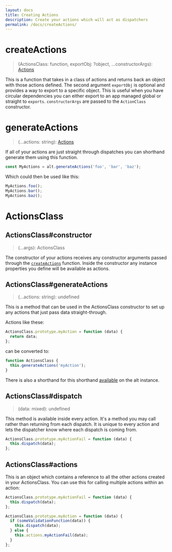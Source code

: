 ```yaml
---
layout: docs
title: Creating Actions
description: Create your actions which will act as dispatchers
permalink: /docs/createActions/
---
```


# createActions

> (ActionsClass: function, exportObj: ?object, ...constructorArgs): [Actions](actions.md)

This is a function that takes in a class of actions and returns back an object with those actions defined. The second argument `exportObj` is optional and provides a way to export to a specific object. This is useful when you have circular dependencies you can either export to an app managed global or straight to `exports`. `constructorArgs` are passed to the `ActionClass` constructor.

# generateActions

> (...actions: string): [Actions](actions.md)

If all of your actions are just straight through dispatches you can shorthand generate them using this function.

```js
const MyActions = alt.generateActions('foo', 'bar', 'baz');
```

Which could then be used like this:

```js
MyActions.foo();
MyActions.bar();
MyActions.baz();
```

# ActionsClass

## ActionsClass#constructor

> (...args): ActionsClass

The constructor of your actions receives any constructor arguments passed through the [`createActions`](#createActions) function. Inside the constructor any instance properties you define will be available as actions.

## ActionsClass#generateActions

> (...actions: string): undefined

This is a method that can be used in the ActionsClass constructor to set up any actions that just pass data straight-through.

Actions like these:

```js
ActionsClass.prototype.myAction = function (data) {
  return data;
};
```

can be converted to:

```js
function ActionsClass {
  this.generateActions('myAction');
}
```

There is also a shorthand for this shorthand [available](generateActions.md) on the alt instance.

## ActionsClass#dispatch

> (data: mixed): undefined

This method is available inside every action. It's a method you may call rather than returning from each dispatch. It is unique to every action and lets the dispatcher know where each dispatch is coming from.

```js
ActionsClass.prototype.myActionFail = function (data) {
  this.dispatch(data);
};
```

## ActionsClass#actions

This is an object which contains a reference to all the other actions created in your ActionsClass. You can use this for calling multiple actions within an action:

```js
ActionsClass.prototype.myActionFail = function (data) {
  this.dispatch(data);
};

ActionsClass.prototype.myAction = function (data) {
  if (someValidationFunction(data)) {
    this.dispatch(data);
  } else {
    this.actions.myActionFail(data);
  }
};
```
